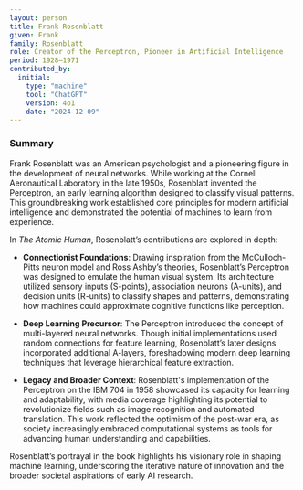 ```yaml
---
layout: person
title: Frank Rosenblatt
given: Frank
family: Rosenblatt
role: Creator of the Perceptron, Pioneer in Artificial Intelligence
period: 1928–1971
contributed_by:
  initial:
    type: "machine"
    tool: "ChatGPT"
    version: 4o1
    date: "2024-12-09"
---
```


<div class="machine-commentary" markdown="1">

### Summary

Frank Rosenblatt was an American psychologist and a pioneering figure in the development of neural networks. While working at the Cornell Aeronautical Laboratory in the late 1950s, Rosenblatt invented the Perceptron, an early learning algorithm designed to classify visual patterns. This groundbreaking work established core principles for modern artificial intelligence and demonstrated the potential of machines to learn from experience.

In *The Atomic Human*, Rosenblatt’s contributions are explored in depth:

- **Connectionist Foundations**: Drawing inspiration from the McCulloch-Pitts neuron model and Ross Ashby’s theories, Rosenblatt’s Perceptron was designed to emulate the human visual system. Its architecture utilized sensory inputs (S-points), association neurons (A-units), and decision units (R-units) to classify shapes and patterns, demonstrating how machines could approximate cognitive functions like perception.

- **Deep Learning Precursor**: The Perceptron introduced the concept of multi-layered neural networks. Though initial implementations used random connections for feature learning, Rosenblatt’s later designs incorporated additional A-layers, foreshadowing modern deep learning techniques that leverage hierarchical feature extraction.

- **Legacy and Broader Context**: Rosenblatt's implementation of the Perceptron on the IBM 704 in 1958 showcased its capacity for learning and adaptability, with media coverage highlighting its potential to revolutionize fields such as image recognition and automated translation. This work reflected the optimism of the post-war era, as society increasingly embraced computational systems as tools for advancing human understanding and capabilities.

Rosenblatt’s portrayal in the book highlights his visionary role in shaping machine learning, underscoring the iterative nature of innovation and the broader societal aspirations of early AI research.

</div>
